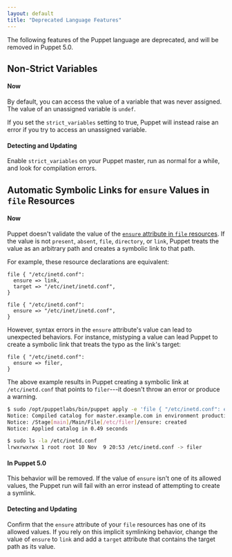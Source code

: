 ```yaml
---
layout: default
title: "Deprecated Language Features"
---
```


The following features of the Puppet language are deprecated, and will be removed in Puppet 5.0.

## Non-Strict Variables

#### Now

By default, you can access the value of a variable that was never assigned. The value of an unassigned variable is `undef`.

If you set the `strict_variables` setting to true, Puppet will instead raise an error if you try to access an unassigned variable.

#### Detecting and Updating

Enable `strict_variables` on your Puppet master, run as normal for a while, and look for compilation errors.

## Automatic Symbolic Links for `ensure` Values in `file` Resources

#### Now

Puppet doesn't validate the value of the [`ensure` attribute in `file` resources](/puppet/latest/type.html#file-attribute-ensure). If the value is not `present`, `absent`, `file`, `directory`, or `link`, Puppet treats the value as an arbitrary path and creates a symbolic link to that path.

For example, these resource declarations are equivalent:

~~~ puppet
file { "/etc/inetd.conf":
  ensure => link,
  target => "/etc/inet/inetd.conf",
}

file { "/etc/inetd.conf":
  ensure => "/etc/inet/inetd.conf",
}
~~~

However, syntax errors in the `ensure` attribute's value can lead to unexpected behaviors. For instance, mistyping a value can lead Puppet to create a symbolic link that treats the typo as the link's target:

~~~ puppet
file { "/etc/inetd.conf":
  ensure => filer,
}
~~~

The above example results in Puppet creating a symbolic link at `/etc/inetd.conf` that points to `filer`---it doesn't throw an error or produce a warning.

~~~ bash
$ sudo /opt/puppetlabs/bin/puppet apply -e 'file { "/etc/inetd.conf": ensure => filer}'
Notice: Compiled catalog for master.example.com in environment production in 1.18 seconds
Notice: /Stage[main]/Main/File[/etc/filer]/ensure: created
Notice: Applied catalog in 0.49 seconds

$ sudo ls -la /etc/inetd.conf
lrwxrwxrwx 1 root root 10 Nov  9 20:53 /etc/inetd.conf -> filer
~~~

#### In Puppet 5.0

This behavior will be removed. If the value of `ensure` isn't one of its allowed values, the Puppet run will fail with an error instead of attempting to create a symlink.

#### Detecting and Updating

Confirm that the `ensure` attribute of your `file` resources has one of its allowed values. If you rely on this implicit symlinking behavior, change the value of `ensure` to `link` and add a `target` attribute that contains the target path as its value.